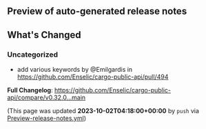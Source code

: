 ## Preview of auto-generated release notes
<!-- Release notes generated using configuration in .github/release.yml at main -->

## What's Changed
### Uncategorized
* add various keywords by @Emilgardis in https://github.com/Enselic/cargo-public-api/pull/494


**Full Changelog**: https://github.com/Enselic/cargo-public-api/compare/v0.32.0...main


(This page was updated **2023-10-02T04:18:00+00:00** by `push` via [Preview-release-notes.yml](https://github.com/Enselic/cargo-public-api/actions/runs/6375918411))
